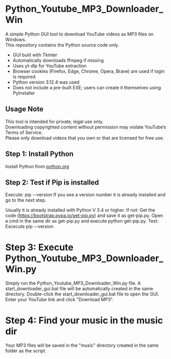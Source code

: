 # Python_Youtube_MP3_Downloader_Win

A simple Python GUI tool to download YouTube videos as MP3 files on Windows.  
This repository contains the Python source code only.

- GUI built with Tkinter  
- Automatically downloads ffmpeg if missing  
- Uses yt-dlp for YouTube extraction  
- Browser cookies (Firefox, Edge, Chrome, Opera, Brave) are used if login is required  
- Python version 3.12.4 was used  
- Does not include a pre-built EXE; users can create it themselves using PyInstaller  

## Usage Note
This tool is intended for private, legal use only.  
Downloading copyrighted content without permission may violate YouTube’s Terms of Service.  
Please only download videos that you own or that are licensed for free use.

## Step 1: Install Python
Install Python from [python.org](https://www.python.org/)

## Step 2: Test if Pip is installed
Execute: pip --version
If you see a version number it is already installed and go to the next step.

Usually it is already installed with Python V 3.4 or higher.
If not:
  Get the code (https://bootstrap.pypa.io/get-pip.py) and save it as get-pip.py.
  Open a cmd in the same dir as get-pip.py and execute python get-pip.py.
  Test: Excecute pip --version
# Step 3: Execute Python_Youtube_MP3_Downloader_Win.py 
 Simply run the Python_Youtube_MP3_Downloader_Win.py file.
A start_downloader_gui.bat file will be automatically created in the same directory.
Double-click the start_downloader_gui.bat file to open the GUI.
Enter your YouTube link and click "Download MP3".
# Step 4: Find your music in the music dir
Your MP3 files will be saved in the "music" directory created in the same folder as the script.

